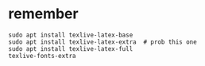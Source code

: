 # remember

    sudo apt install texlive-latex-base
    sudo apt install texlive-latex-extra  # prob this one
    sudo apt install texlive-latex-full
    texlive-fonts-extra
